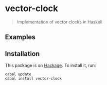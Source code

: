 vector-clock
========

> Implementation of vector clocks in Haskell


Examples
--------



Installation
------------

This package is on
[Hackage](http://hackage.haskell.org/package/vector-clock).  To install
it, run:

    cabal update
    cabal install vector-clock
